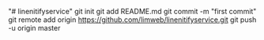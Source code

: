 "# linenitifyservice"  git init git add README.md git commit -m "first commit" git remote add origin https://github.com/limweb/linenitifyservice.git git push -u origin master
